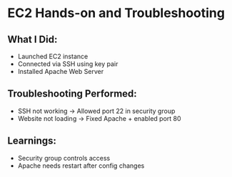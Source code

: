 # EC2 Hands-on and Troubleshooting

## What I Did:
- Launched EC2 instance
- Connected via SSH using key pair
- Installed Apache Web Server

## Troubleshooting Performed:
- SSH not working → Allowed port 22 in security group
- Website not loading → Fixed Apache + enabled port 80

## Learnings:
- Security group controls access
- Apache needs restart after config changes

